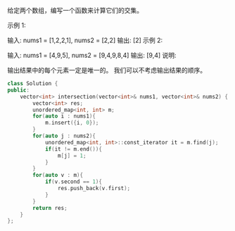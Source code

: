 给定两个数组，编写一个函数来计算它们的交集。

示例 1:

输入: nums1 = [1,2,2,1], nums2 = [2,2]
输出: [2]
示例 2:

输入: nums1 = [4,9,5], nums2 = [9,4,9,8,4]
输出: [9,4]
说明:

输出结果中的每个元素一定是唯一的。
我们可以不考虑输出结果的顺序。  


```cpp
class Solution {
public:
    vector<int> intersection(vector<int>& nums1, vector<int>& nums2) {
        vector<int> res;
        unordered_map<int, int> m;
        for(auto i : nums1){
            m.insert({i, 0});
        }
        for(auto j : nums2){
            unordered_map<int, int>::const_iterator it = m.find(j);
            if(it != m.end()){
                m[j] = 1;
            }
        }
        for(auto v : m){
            if(v.second == 1){
                res.push_back(v.first);
            }
        }
        return res;
    }
};
```
